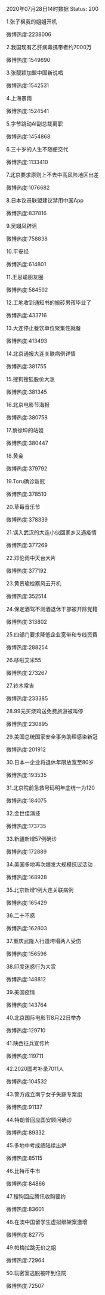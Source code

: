 2020年07月28日14时数据
Status: 200

1.张子枫我的姐姐开机

微博热度:2238006

2.我国现有乙肝病毒携带者约7000万

微博热度:1549690

3.张靓颖加盟中国新说唱

微博热度:1542531

4.上海暴雨

微博热度:1524541

5.字节跳动AI副总裁离职

微博热度:1454868

6.三十岁的人生不随便交代

微博热度:1133410

7.北京要求原则上不去中高风险地区出差

微博热度:1076682

8.日本议员联盟建议禁用中国App

微博热度:837816

9.吴翊凤辟谣

微博热度:758838

10.平安经

微博热度:614801

11.王思聪朋友圈

微博热度:584592

12.工地收到通知书的搬砖男孩毕业了

微博热度:433716

13.大连停止餐饮单位聚集性就餐

微博热度:413493

14.北京通报大连关联病例详情

微博热度:381755

15.搜狗搜狐股价大涨

微博热度:381345

16.北京电影节海报

微博热度:380758

17.蔡徐坤的站姐

微博热度:380447

18.黄金

微博热度:379792

19.Toru确诊新冠

微博热度:378510

20.草莓音乐节

微博热度:378339

21.误入武汉的大连小伙回家乡又遇疫情

微博热度:377269

22.邓伦雨中天台大片

微博热度:377192

23.黄景瑜检察风云开机

微博热度:352514

24.保定酒驾不测酒退休干部被开除党籍

微博热度:313802

25.四部门要求降低企业宽带和专线资费

微博热度:288254

26.哆啦艾米55

微博热度:273267

27.铃木常吉

微博热度:233385

28.99元买烧鸡送免费旅游被叫停

微博热度:230895

29.美国总统国家安全事务助理感染新冠

微博热度:201912

30.日本一企业将退休年限放宽至80岁

微博热度:193535

31.北京院前急救号码明年底统一为120

微博热度:184075

32.金世佳演技

微博热度:173735

33.新疆新增57例确诊

微博热度:172889

34.美国多地再次爆发大规模抗议活动

微博热度:168928

35.北京新增1例大连关联病例

微博热度:165429

36.二十不惑

微博热度:162803

37.重庆武隆人行道垮塌两人受伤

微博热度:156596

38.印度迷惑行为大赏

微博热度:148812

39.美国疫情

微博热度:143764

40.北京国际电影节8月22日举办

微博热度:129710

41.陕西征兵宣传片

微博热度:119711

42.2020国考补录7011人

微博热度:104532

43.警方成立南宁女子失踪专案组

微博热度:91137

44.特朗普回应国安顾问确诊

微博热度:89332

45.多地中考成绩陆续出炉

微博热度:85115

46.比特币牛市

微博热度:84866

47.搜狗回应腾讯收购要约

微博热度:83601

48.在澳中国留学生虚拟绑架案激增

微博热度:82775

49.帕梅拉跳无价之姐

微博热度:72964

50.玩密室逃脱被吓到住院

微博热度:72507

